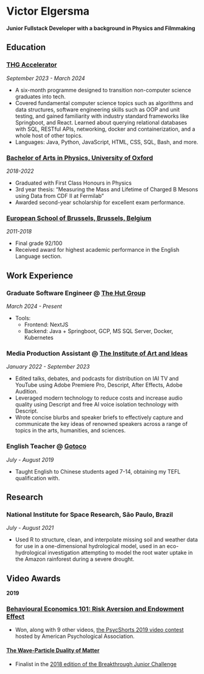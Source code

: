 # Victor Elgersma

**Junior Fullstack Developer with a background in Physics and Filmmaking**

## Education

### [THG Accelerator](https://www.thg.com/talent/thg-accelerator)

_September 2023 - March 2024_

- A six-month programme designed to transition non-computer science graduates into tech.
- Covered fundamental computer science topics such as algorithms and data structures, software engineering skills such as OOP and unit testing, and gained familiarity with industry standard frameworks like Springboot, and React. Learned about querying relational databases with SQL, RESTful APIs, networking, docker and containerization, and a whole host of other topics.
- Languages: Java, Python, JavaScript, HTML, CSS, SQL, Bash, and more.

### [Bachelor of Arts in Physics, University of Oxford](https://www.ox.ac.uk/admissions/undergraduate/courses/course-listing/physics)

_2018-2022_

- Graduated with First Class Honours in Physics
- 3rd year thesis: “Measuring the Mass and Lifetime of Charged B Mesons using Data from CDF II at Fermilab”
- Awarded second-year scholarship for excellent exam performance.

### [European School of Brussels, Brussels, Belgium](https://eeb4.be/fr/)

_2011-2018_

- Final grade 92/100
- Received award for highest academic performance in the English Language section.

## Work Experience

### Graduate Software Engineer @ [The Hut Group](https://www.thg.com/)

_March 2024 - Present_

- Tools:
  - Frontend: NextJS
  - Backend: Java + Springboot, GCP, MS SQL Server, Docker, Kubernetes

### Media Production Assistant @ [The Institute of Art and Ideas](https://iai.tv/home)

_January 2022 - September 2023_

- Edited talks, debates, and podcasts for distribution on IAI TV and YouTube using Adobe Premiere Pro, Descript, After Effects, Adobe Audition.
- Leveraged modern technology to reduce costs and increase audio quality using Descript and free AI voice isolation technology with Descript.
- Wrote concise blurbs and speaker briefs to effectively capture and communicate the key ideas of renowned speakers across a range of topics in the arts, humanities, and sciences.

### English Teacher @ [Gotoco](https://www.go-to.co/)

_July - August 2019_

- Taught English to Chinese students aged 7-14, obtaining my TEFL qualification with.

## Research

### National Institute for Space Research, São Paulo, Brazil

_July - August 2021_

- Used R to structure, clean, and interpolate missing soil and weather data for use in a one-dimensional hydrological model, used in an eco-hydrological investigation attempting to model the root water uptake in the Amazon rainforest during a severe drought.

## Video Awards

**2019**

### [Behavioural Economics 101: Risk Aversion and Endowment Effect](https://www.youtube.com/watch?v=O3OZH1VJQiI&t=10s)

- Won, along with 9 other videos, [the PsycShorts 2019 video contest](https://www.apa.org/news/apa/2019/psycshorts-contest-winners#:~:text=Entrants%20were%20asked%20to%20create,by%20the%20April%202019%20deadline.) hosted by American Psychological Association.

#### [The Wave-Particle Duality of Matter](https://www.youtube.com/watch?v=flqSAQyCyPo&t=2s)

- Finalist in the [2018 edition of the Breakthrough Junior Challenge](https://breakthroughjuniorchallenge.org/winners/2018)
